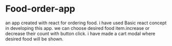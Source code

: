 # Food-order-app
an app created with react for ordering food. i have used Basic react concept in developing this app.
we can choose desired food item.increase or decrease their count with button click.
i have made a cart modal where desired food will be shown.
